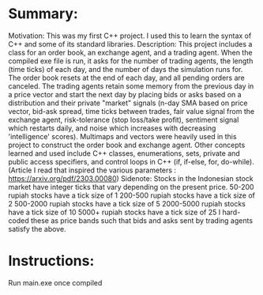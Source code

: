 # Summary:
Motivation: This was my first C++ project. I used this to learn the syntax of C++ and some of its standard libraries.
Description: This project includes a class for an order book, an exchange agent, and a trading agent. When the compiled exe file is run, it asks for the number of trading agents, the length (time ticks) of each day, and the number of days the simulation runs for. The order book resets at the end of each day, and all pending orders are canceled. The trading agents retain some memory from the previous day in a price vector and start the next day by placing bids or asks based on a distribution and their private "market" signals (n-day SMA based on price vector, bid-ask spread, time ticks between trades, fair value signal from the exchange agent, risk-tolerance (stop loss/take profit), sentiment signal which restarts daily, and noise which increases with decreasing 'intelligence' scores). Multimaps and vectors were heavily used in this project to construct the order book and exchange agent. Other concepts learned and used include C++ classes, enumerations, sets, private and public access specifiers, and control loops in C++ (if, if-else, for, do-while). (Article I read that inspired the various parameters : https://arxiv.org/pdf/2303.00080)
Sidenote: Stocks in the Indonesian stock market have integer ticks that vary depending on the present price. 50-200 rupiah stocks have a tick size of 1 200-500 rupiah stocks have a tick size of 2 500-2000 rupiah stocks have a tick size of 5 2000-5000 rupiah stocks have a tick size of 10 5000+ rupiah stocks have a tick size of 25 I hard-coded these as price bands such that bids and asks sent by trading agents satisfy the above.

# Instructions:
Run main.exe once compiled
